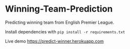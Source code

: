 # Winning-Team-Prediction

Predicting winning team from English Premier League.

Install dependencies with `pip install -r requirements.txt`

Live demo https://predict-winner.herokuapp.com